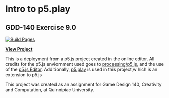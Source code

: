 # Intro to p5.play

## GDD-140 Exercise 9.0

[![Build Pages](https://github.com/LittleTealeaf/GDD-140-Assignment-9.0/actions/workflows/github-pages.yml/badge.svg)](https://github.com/LittleTealeaf/GDD-140-Assignment-9.0/actions/workflows/github-pages.yml)

[**View Project**](https://littletealeaf.github.io/GDD-140-Assignment-9.0/)

This is a deployment from a p5.js project created in the online editor. All credits for the p5.js enviornment used goes to [processing/p5.js](https://github.com/processing/p5.js), and the use of the [p5.js Editor](https://editor.p5js.org/). Additionally, [p5.play](https://github.com/molleindustria/p5.play) is used in this project,w hich is an extension to p5.js

This project was created as an assignment for Game Design 140, Creativity and Computation, at Quinnipiac University.
